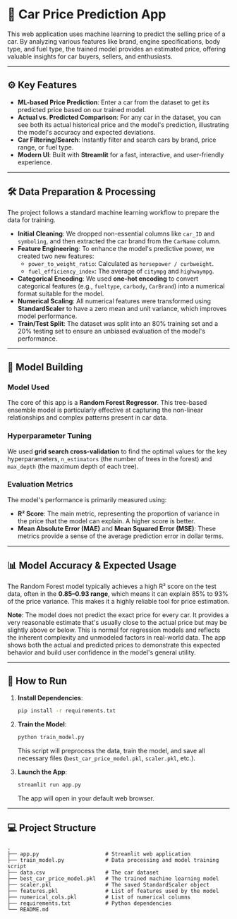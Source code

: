 # 🚗 Car Price Prediction App

This web application uses machine learning to predict the selling price of a car. By analyzing various features like brand, engine specifications, body type, and fuel type, the trained model provides an estimated price, offering valuable insights for car buyers, sellers, and enthusiasts.

-----

## ⚙️ Key Features

  * **ML-based Price Prediction**: Enter a car from the dataset to get its predicted price based on our trained model.
  * **Actual vs. Predicted Comparison**: For any car in the dataset, you can see both its actual historical price and the model's prediction, illustrating the model's accuracy and expected deviations.
  * **Car Filtering/Search**: Instantly filter and search cars by brand, price range, or fuel type.
  * **Modern UI**: Built with **Streamlit** for a fast, interactive, and user-friendly experience.

-----

## 🛠️ Data Preparation & Processing

The project follows a standard machine learning workflow to prepare the data for training.

  * **Initial Cleaning**: We dropped non-essential columns like `car_ID` and `symboling`, and then extracted the car brand from the `CarName` column.
  * **Feature Engineering**: To enhance the model's predictive power, we created two new features:
      * `power_to_weight_ratio`: Calculated as `horsepower / curbweight`.
      * `fuel_efficiency_index`: The average of `citympg` and `highwaympg`.
  * **Categorical Encoding**: We used **one-hot encoding** to convert categorical features (e.g., `fueltype`, `carbody`, `CarBrand`) into a numerical format suitable for the model.
  * **Numerical Scaling**: All numerical features were transformed using **StandardScaler** to have a zero mean and unit variance, which improves model performance.
  * **Train/Test Split**: The dataset was split into an 80% training set and a 20% testing set to ensure an unbiased evaluation of the model's performance.

-----

## 🧠 Model Building

### Model Used

The core of this app is a **Random Forest Regressor**. This tree-based ensemble model is particularly effective at capturing the non-linear relationships and complex patterns present in car data.

### Hyperparameter Tuning

We used **grid search cross-validation** to find the optimal values for the key hyperparameters, `n_estimators` (the number of trees in the forest) and `max_depth` (the maximum depth of each tree).

### Evaluation Metrics

The model's performance is primarily measured using:

  * **R² Score**: The main metric, representing the proportion of variance in the price that the model can explain. A higher score is better.
  * **Mean Absolute Error (MAE)** and **Mean Squared Error (MSE)**: These metrics provide a sense of the average prediction error in dollar terms.

-----

## 📊 Model Accuracy & Expected Usage

The Random Forest model typically achieves a high R² score on the test data, often in the **0.85–0.93 range**, which means it can explain 85% to 93% of the price variance. This makes it a highly reliable tool for price estimation.

**Note**: The model does not predict the exact price for every car. It provides a very reasonable estimate that's usually close to the actual price but may be slightly above or below. This is normal for regression models and reflects the inherent complexity and unmodeled factors in real-world data. The app shows both the actual and predicted prices to demonstrate this expected behavior and build user confidence in the model's general utility.

-----

## 🚀 How to Run

1.  **Install Dependencies**:

    ```bash
    pip install -r requirements.txt
    ```

2.  **Train the Model**:

    ```bash
    python train_model.py
    ```

    This script will preprocess the data, train the model, and save all necessary files (`best_car_price_model.pkl`, `scaler.pkl`, etc.).

3.  **Launch the App**:

    ```bash
    streamlit run app.py
    ```

    The app will open in your default web browser.

-----

## 💻 Project Structure

```
.
├── app.py                     # Streamlit web application
├── train_model.py             # Data processing and model training script
├── data.csv                   # The car dataset
├── best_car_price_model.pkl   # The trained machine learning model
├── scaler.pkl                 # The saved StandardScaler object
├── features.pkl               # List of features used by the model
├── numerical_cols.pkl         # List of numerical columns
├── requirements.txt           # Python dependencies
└── README.md
```